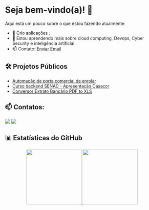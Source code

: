 # Seja bem-vindo(a)! 👋

<!-- Este é um repositório especial que exibe o README.md no perfil do GitHub. -->

Aqui está um pouco sobre o que estou fazendo atualmente:

- 🔭 Crio aplicações .
- 🌱 Estou aprendendo mais sobre cloud computing, Devops, Cyber Security e inteligência artificial.
- 📫 Contato: [Enviar Email](mailto:luis@gardentec.com.br)

## 🛠️ Projetos Públicos
 - [Automação de porta comercial de enrolar](https://github.com/luizinlara/porta-enrolar)
 - [Curso backend SENAC - Apresentação Casacor](https://github.com/luizinlara/casacor)
 - [Conversor Extrato Bancário PDF to XLS](http://conversor-extrato-bancario.gardentec.com.br)

## 📫 Contatos:
<!-- Links atualizados para redes sociais poderiam ser descomentados abaixo conforme disponíveis. -->
<!--
<a href="https://www.youtube.com/seu-canal-youtube-aqui" target="_blank"><img src="https://img.shields.io/badge/YouTube-FF0000?style=for-the-badge&logo=youtube&logoColor=white"></a>
<a href="https://instagram.com/seu-usuário-instagram-aqui" target="_blank"><img src="https://img.shields.io/badge/-Instagram-%23E4405F?style=for-the-badge&logo=instagram&logoColor=white"></a>
<a href="https://www.twitch.tv/seu-usuário-aqui" target="_blank"><img src="https://img.shields.io/badge/Twitch-9146FF?style=for-the-badge&logo=twitch&logoColor=white"></a>
-->
<a href="https://www.linkedin.com/in/luizinlara" target="_blank"><img src="https://img.shields.io/badge/-LinkedIn-%230077B5?style=for-the-badge&logo=linkedin&logoColor=white"></a>
<a href="mailto:luis@gardentec.com.br"><img src="https://img.shields.io/badge/Gmail-D14836?style=for-the-badge&logo=gmail&logoColor=white"></a>

## 📊 Estatísticas do GitHub
<div align="center">
  <a href="https://github.com/luizinlara">
    <img height="180em" src="https://github-readme-stats.vercel.app/api/top-langs/?username=luizinlara&layout=compact&langs_count=7&theme=dracula"/>
    <img height="180em" src="https://github-readme-stats.vercel.app/api?username=luizinlara&show_icons=true&theme=dracula&include_all_commits=true&count_private=true"/>
  </a>
</div>
